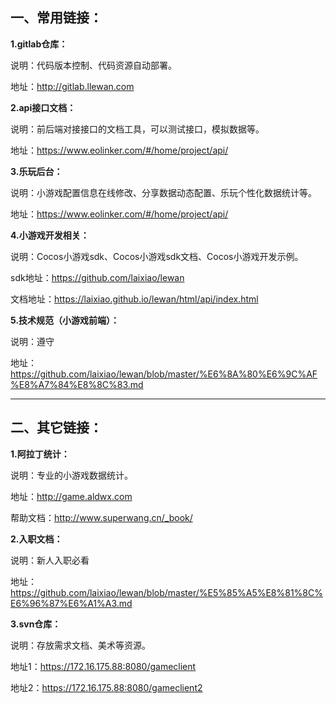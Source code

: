 ## 一、常用链接：
**1.gitlab仓库：**

说明：代码版本控制、代码资源自动部署。

地址：http://gitlab.llewan.com
	
**2.api接口文档：**

说明：前后端对接接口的文档工具，可以测试接口，模拟数据等。

地址：https://www.eolinker.com/#/home/project/api/
	

**3.乐玩后台：**

说明：小游戏配置信息在线修改、分享数据动态配置、乐玩个性化数据统计等。

地址：https://www.eolinker.com/#/home/project/api/
	
	
**4.小游戏开发相关：**

说明：Cocos小游戏sdk、Cocos小游戏sdk文档、Cocos小游戏开发示例。

sdk地址：https://github.com/laixiao/lewan

文档地址：https://laixiao.github.io/lewan/html/api/index.html
	
**5.技术规范（小游戏前端）：**

说明：遵守

地址：https://github.com/laixiao/lewan/blob/master/%E6%8A%80%E6%9C%AF%E8%A7%84%E8%8C%83.md

	
	
	
	

------------
## 二、其它链接：
	
**1.阿拉丁统计：**

说明：专业的小游戏数据统计。

地址：http://game.aldwx.com

帮助文档：http://www.superwang.cn/_book/
	


**2.入职文档：**

说明：新人入职必看

地址：https://github.com/laixiao/lewan/blob/master/%E5%85%A5%E8%81%8C%E6%96%87%E6%A1%A3.md

	
	
**3.svn仓库：**

说明：存放需求文档、美术等资源。

地址1：https://172.16.175.88:8080/gameclient

地址2：https://172.16.175.88:8080/gameclient2
	